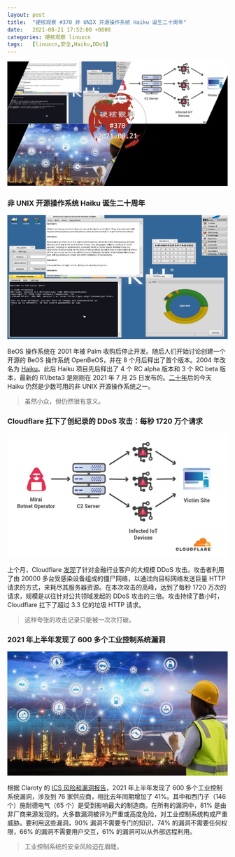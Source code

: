 ```yaml
---
layout: post
title:	"硬核观察 #370 非 UNIX 开源操作系统 Haiku 诞生二十周年"
date:	2021-08-21 17:52:00 +0800 
categories:	硬核观察 linuxcn 
tags:	[linuxcn,安全,Haiku,DDoS]
---
```



![](/Asserts/Images/album/202108/21/175041e11j31gm3gggbjad.jpg)


### 非 UNIX 开源操作系统 Haiku 诞生二十周年


![](/Asserts/Images/album/202108/21/175051a63y6dyy50doq6u0.jpg)


BeOS 操作系统在 2001 年被 Palm 收购后停止开发。随后人们开始讨论创建一个开源的 BeOS 操作系统 OpenBeOS，并在 8 个月后释出了首个版本。2004 年改名为 [Haiku](https://www.haiku-os.org/)。此后 Haiku 项目先后释出了 4 个 RC alpha 版本和 3 个 RC beta 版本，最新的 R1/beta3 是刚刚在 2021 年 7 月 25 日发布的。[二十年](https://www.haiku-os.org/news/2021-08-18_20_years_of_haiku/)后的今天 Haiku 仍然是少数可用的非 UNIX 开源操作系统之一。



> 
> 虽然小众，但仍然很有意义。
> 
> 
> 


### Cloudflare 扛下了创纪录的 DDoS 攻击：每秒 1720 万个请求


![](/Asserts/Images/album/202108/21/175123rx1tjxt5j4454557.jpg)


上个月，Cloudflare [发现](https://thehackernews.com/2021/08/cloudflare-mitigated-one-of-largest.html)了针对金融行业客户的大规模 DDoS 攻击。攻击者利用了由 20000 多台受感染设备组成的僵尸网络，以通过向目标网络发送巨量 HTTP 请求的方式，来耗尽其服务器资源。在本次攻击的高峰，达到了每秒 1720 万次的请求，规模是以往针对公共领域发起的 DDoS 攻击的三倍。攻击持续了数小时，Cloudflare 扛下了超过 3.3 亿的垃圾 HTTP 请求。



> 
> 这样夸张的攻击记录只能被一次次打破。
> 
> 
> 


### 2021 年上半年发现了 600 多个工业控制系统漏洞


![](/Asserts/Images/album/202108/21/175220txxz3iflv5cxn75i.jpg)


根据 Claroty 的 [ICS 风险和漏洞报告](https://www.prnewswire.com/news-releases/security-researchers-reveal-staggering-magnitude-of-ics-vulnerabilities-in-2021-as-cyber-attacks-on-critical-infrastructure-increase-301357537.html)，2021 年上半年发现了 600 多个工业控制系统漏洞，涉及到 76 家供应商，相比去年同期增加了 41%。其中和西门子（146 个）施耐德电气（65 个）是受到影响最大的制造商。在所有的漏洞中，81% 是由非厂商来源发现的。大多数漏洞被评为严重或高度危险，对工业控制系统构成严重威胁。要利用这些漏洞，90% 漏洞不需要专门的知识，74% 的漏洞不需要任何权限，66% 的漏洞不需要用户交互，61% 的漏洞可以从外部远程利用。



> 
> 工业控制系统的安全风险迫在眉睫。
> 
> 
>

